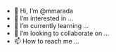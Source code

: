 - 👋 Hi, I’m @mmarada
- 👀 I’m interested in ...
- 🌱 I’m currently learning ...
- 💞️ I’m looking to collaborate on ...
- 📫 How to reach me ...

<!---
mmarada/mmarada is a ✨ special ✨ repository because its `README.md` (this file) appears on your GitHub profile.
You can click the Preview link to take a look at your changes.
--->

